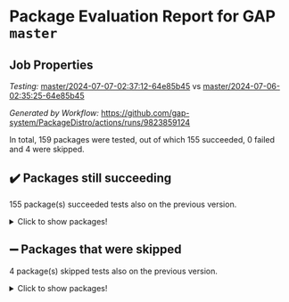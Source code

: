 # Package Evaluation Report for GAP `master`

## Job Properties

*Testing:* [master/2024-07-07-02:37:12-64e85b45](https://github.com/gap-system/PackageDistro/blob/data/reports/master/2024-07-07-02:37:12-64e85b45) vs [master/2024-07-06-02:35:25-64e85b45](https://github.com/gap-system/PackageDistro/blob/data/reports/master/2024-07-06-02:35:25-64e85b45)

*Generated by Workflow:* https://github.com/gap-system/PackageDistro/actions/runs/9823859124

In total, 159 packages were tested, out of which 155 succeeded, 0 failed and 4 were skipped.

## :heavy_check_mark: Packages still succeeding

155 package(s) succeeded tests also on the previous version.
<details><summary>Click to show packages!</summary>

- 4ti2interface 2023.02-04 [(success)](https://github.com/gap-system/PackageDistro/actions/runs/9823859124/job/27122315937)
- ace 5.6.2 [(success)](https://github.com/gap-system/PackageDistro/actions/runs/9823859124/job/27122316938)
- aclib 1.3.2 [(success)](https://github.com/gap-system/PackageDistro/actions/runs/9823859124/job/27122317168)
- agt 0.3.1 [(success)](https://github.com/gap-system/PackageDistro/actions/runs/9823859124/job/27122317387)
- alnuth 3.2.1 [(success)](https://github.com/gap-system/PackageDistro/actions/runs/9823859124/job/27122317488)
- anupq 3.3.0 [(success)](https://github.com/gap-system/PackageDistro/actions/runs/9823859124/job/27122317722)
- atlasrep 2.1.8 [(success)](https://github.com/gap-system/PackageDistro/actions/runs/9823859124/job/27122318557)
- autodoc 2023.06.19 [(success)](https://github.com/gap-system/PackageDistro/actions/runs/9823859124/job/27122318654)
- automata 1.15 [(success)](https://github.com/gap-system/PackageDistro/actions/runs/9823859124/job/27122318752)
- automgrp 1.3.2 [(success)](https://github.com/gap-system/PackageDistro/actions/runs/9823859124/job/27122318857)
- autpgrp 1.11 [(success)](https://github.com/gap-system/PackageDistro/actions/runs/9823859124/job/27122318960)
- cap 2024.07-02 [(success)](https://github.com/gap-system/PackageDistro/actions/runs/9823859124/job/27122319075)
- caratinterface 2.3.6 [(success)](https://github.com/gap-system/PackageDistro/actions/runs/9823859124/job/27122319169)
- cddinterface 2022.11.01 [(success)](https://github.com/gap-system/PackageDistro/actions/runs/9823859124/job/27122319249)
- circle 1.6.6 [(success)](https://github.com/gap-system/PackageDistro/actions/runs/9823859124/job/27122319338)
- classicpres 1.22 [(success)](https://github.com/gap-system/PackageDistro/actions/runs/9823859124/job/27122319421)
- cohomolo 1.6.11 [(success)](https://github.com/gap-system/PackageDistro/actions/runs/9823859124/job/27122319488)
- congruence 1.2.6 [(success)](https://github.com/gap-system/PackageDistro/actions/runs/9823859124/job/27122319587)
- corelg 1.56 [(success)](https://github.com/gap-system/PackageDistro/actions/runs/9823859124/job/27122319675)
- crime 1.6 [(success)](https://github.com/gap-system/PackageDistro/actions/runs/9823859124/job/27122319759)
- crisp 1.4.6 [(success)](https://github.com/gap-system/PackageDistro/actions/runs/9823859124/job/27122319852)
- crypting 0.10.4 [(success)](https://github.com/gap-system/PackageDistro/actions/runs/9823859124/job/27122319944)
- cryst 4.1.27 [(success)](https://github.com/gap-system/PackageDistro/actions/runs/9823859124/job/27122320038)
- crystcat 1.1.10 [(success)](https://github.com/gap-system/PackageDistro/actions/runs/9823859124/job/27122320140)
- ctbllib 1.3.9 [(success)](https://github.com/gap-system/PackageDistro/actions/runs/9823859124/job/27122320255)
- cubefree 1.19 [(success)](https://github.com/gap-system/PackageDistro/actions/runs/9823859124/job/27122320331)
- curlinterface 2.3.2 [(success)](https://github.com/gap-system/PackageDistro/actions/runs/9823859124/job/27122320420)
- cvec 2.8.1 [(success)](https://github.com/gap-system/PackageDistro/actions/runs/9823859124/job/27122320514)
- datastructures 0.3.0 [(success)](https://github.com/gap-system/PackageDistro/actions/runs/9823859124/job/27122320604)
- deepthought 1.0.6 [(success)](https://github.com/gap-system/PackageDistro/actions/runs/9823859124/job/27122320710)
- design 1.8 [(success)](https://github.com/gap-system/PackageDistro/actions/runs/9823859124/job/27122320781)
- difsets 2.3.1 [(success)](https://github.com/gap-system/PackageDistro/actions/runs/9823859124/job/27122320853)
- digraphs 1.7.1 [(success)](https://github.com/gap-system/PackageDistro/actions/runs/9823859124/job/27122320940)
- edim 1.3.8 [(success)](https://github.com/gap-system/PackageDistro/actions/runs/9823859124/job/27122321018)
- example 4.3.4 [(success)](https://github.com/gap-system/PackageDistro/actions/runs/9823859124/job/27122321094)
- examplesforhomalg 2023.10-01 [(success)](https://github.com/gap-system/PackageDistro/actions/runs/9823859124/job/27122321185)
- factint 1.6.3 [(success)](https://github.com/gap-system/PackageDistro/actions/runs/9823859124/job/27122321282)
- ferret 1.0.11 [(success)](https://github.com/gap-system/PackageDistro/actions/runs/9823859124/job/27122321355)
- fga 1.5.0 [(success)](https://github.com/gap-system/PackageDistro/actions/runs/9823859124/job/27122321446)
- fining 1.5.6 [(success)](https://github.com/gap-system/PackageDistro/actions/runs/9823859124/job/27122321535)
- float 1.0.4 [(success)](https://github.com/gap-system/PackageDistro/actions/runs/9823859124/job/27122321609)
- format 1.4.4 [(success)](https://github.com/gap-system/PackageDistro/actions/runs/9823859124/job/27122321702)
- forms 1.2.11 [(success)](https://github.com/gap-system/PackageDistro/actions/runs/9823859124/job/27122321799)
- fplsa 1.2.6 [(success)](https://github.com/gap-system/PackageDistro/actions/runs/9823859124/job/27122321885)
- fr 2.4.13 [(success)](https://github.com/gap-system/PackageDistro/actions/runs/9823859124/job/27122321969)
- francy 2.0.3 [(success)](https://github.com/gap-system/PackageDistro/actions/runs/9823859124/job/27122322047)
- fwtree 1.3 [(success)](https://github.com/gap-system/PackageDistro/actions/runs/9823859124/job/27122322140)
- gapdoc 1.6.7 [(success)](https://github.com/gap-system/PackageDistro/actions/runs/9823859124/job/27122322218)
- gauss 2023.02-04 [(success)](https://github.com/gap-system/PackageDistro/actions/runs/9823859124/job/27122322327)
- gaussforhomalg 2023.11-01 [(success)](https://github.com/gap-system/PackageDistro/actions/runs/9823859124/job/27122322409)
- gbnp 1.0.5 [(success)](https://github.com/gap-system/PackageDistro/actions/runs/9823859124/job/27122322523)
- generalizedmorphismsforcap 2024.04-01 [(success)](https://github.com/gap-system/PackageDistro/actions/runs/9823859124/job/27122322643)
- genss 1.6.8 [(success)](https://github.com/gap-system/PackageDistro/actions/runs/9823859124/job/27122322738)
- gradedmodules 2024.01-01 [(success)](https://github.com/gap-system/PackageDistro/actions/runs/9823859124/job/27122322829)
- gradedringforhomalg 2023.08-01 [(success)](https://github.com/gap-system/PackageDistro/actions/runs/9823859124/job/27122322905)
- grape 4.9.0 [(success)](https://github.com/gap-system/PackageDistro/actions/runs/9823859124/job/27122323010)
- groupoids 1.74 [(success)](https://github.com/gap-system/PackageDistro/actions/runs/9823859124/job/27122323118)
- grpconst 2.6.5 [(success)](https://github.com/gap-system/PackageDistro/actions/runs/9823859124/job/27122323203)
- guarana 0.96.3 [(success)](https://github.com/gap-system/PackageDistro/actions/runs/9823859124/job/27122323291)
- guava 3.19 [(success)](https://github.com/gap-system/PackageDistro/actions/runs/9823859124/job/27122323385)
- hap 1.62 [(success)](https://github.com/gap-system/PackageDistro/actions/runs/9823859124/job/27122323473)
- hapcryst 0.1.15 [(success)](https://github.com/gap-system/PackageDistro/actions/runs/9823859124/job/27122323573)
- hecke 1.5.3 [(success)](https://github.com/gap-system/PackageDistro/actions/runs/9823859124/job/27122323669)
- help 4.0 [(success)](https://github.com/gap-system/PackageDistro/actions/runs/9823859124/job/27122323781)
- homalg 2024.01-01 [(success)](https://github.com/gap-system/PackageDistro/actions/runs/9823859124/job/27122323874)
- homalgtocas 2023.11-01 [(success)](https://github.com/gap-system/PackageDistro/actions/runs/9823859124/job/27122323948)
- idrel 2.47 [(success)](https://github.com/gap-system/PackageDistro/actions/runs/9823859124/job/27122324022)
- images 1.3.2 [(success)](https://github.com/gap-system/PackageDistro/actions/runs/9823859124/job/27122324124)
- intpic 0.3.0 [(success)](https://github.com/gap-system/PackageDistro/actions/runs/9823859124/job/27122324210)
- io 4.8.2 [(success)](https://github.com/gap-system/PackageDistro/actions/runs/9823859124/job/27122324296)
- io_forhomalg 2023.02-04 [(success)](https://github.com/gap-system/PackageDistro/actions/runs/9823859124/job/27122324384)
- irredsol 1.4.4 [(success)](https://github.com/gap-system/PackageDistro/actions/runs/9823859124/job/27122324464)
- json 2.2.1 [(success)](https://github.com/gap-system/PackageDistro/actions/runs/9823859124/job/27122324569)
- jupyterkernel 1.5.0 [(success)](https://github.com/gap-system/PackageDistro/actions/runs/9823859124/job/27122324659)
- jupyterviz 1.5.6 [(success)](https://github.com/gap-system/PackageDistro/actions/runs/9823859124/job/27122324765)
- kan 1.37 [(success)](https://github.com/gap-system/PackageDistro/actions/runs/9823859124/job/27122324845)
- kbmag 1.5.11 [(success)](https://github.com/gap-system/PackageDistro/actions/runs/9823859124/job/27122324948)
- laguna 3.9.7 [(success)](https://github.com/gap-system/PackageDistro/actions/runs/9823859124/job/27122325067)
- liealgdb 2.2.1 [(success)](https://github.com/gap-system/PackageDistro/actions/runs/9823859124/job/27122325177)
- liepring 2.9.1 [(success)](https://github.com/gap-system/PackageDistro/actions/runs/9823859124/job/27122325309)
- liering 2.4.2 [(success)](https://github.com/gap-system/PackageDistro/actions/runs/9823859124/job/27122325384)
- linearalgebraforcap 2024.07-01 [(success)](https://github.com/gap-system/PackageDistro/actions/runs/9823859124/job/27122325440)
- lins 0.9 [(success)](https://github.com/gap-system/PackageDistro/actions/runs/9823859124/job/27122325509)
- localizeringforhomalg 2023.10-01 [(success)](https://github.com/gap-system/PackageDistro/actions/runs/9823859124/job/27122325595)
- loops 3.4.3 [(success)](https://github.com/gap-system/PackageDistro/actions/runs/9823859124/job/27122325675)
- lpres 1.0.3 [(success)](https://github.com/gap-system/PackageDistro/actions/runs/9823859124/job/27122325753)
- majoranaalgebras 1.5.1 [(success)](https://github.com/gap-system/PackageDistro/actions/runs/9823859124/job/27122325818)
- mapclass 1.4.6 [(success)](https://github.com/gap-system/PackageDistro/actions/runs/9823859124/job/27122325896)
- matgrp 0.70 [(success)](https://github.com/gap-system/PackageDistro/actions/runs/9823859124/job/27122325994)
- matricesforhomalg 2024.06-01 [(success)](https://github.com/gap-system/PackageDistro/actions/runs/9823859124/job/27122326056)
- modisom 2.5.4 [(success)](https://github.com/gap-system/PackageDistro/actions/runs/9823859124/job/27122326129)
- modulepresentationsforcap 2024.04-01 [(success)](https://github.com/gap-system/PackageDistro/actions/runs/9823859124/job/27122326203)
- modules 2024.01-01 [(success)](https://github.com/gap-system/PackageDistro/actions/runs/9823859124/job/27122326282)
- monoidalcategories 2024.06-02 [(success)](https://github.com/gap-system/PackageDistro/actions/runs/9823859124/job/27122326357)
- nconvex 2022.09-01 [(success)](https://github.com/gap-system/PackageDistro/actions/runs/9823859124/job/27122326415)
- nilmat 1.4.2 [(success)](https://github.com/gap-system/PackageDistro/actions/runs/9823859124/job/27122326481)
- nock 1.5 [(success)](https://github.com/gap-system/PackageDistro/actions/runs/9823859124/job/27122326549)
- normalizinterface 1.3.6 [(success)](https://github.com/gap-system/PackageDistro/actions/runs/9823859124/job/27122326619)
- nq 2.5.11 [(success)](https://github.com/gap-system/PackageDistro/actions/runs/9823859124/job/27122326680)
- numericalsgps 1.3.1 [(success)](https://github.com/gap-system/PackageDistro/actions/runs/9823859124/job/27122326756)
- openmath 11.5.3 [(success)](https://github.com/gap-system/PackageDistro/actions/runs/9823859124/job/27122326808)
- orb 4.9.0 [(success)](https://github.com/gap-system/PackageDistro/actions/runs/9823859124/job/27122326873)
- packagemanager 1.4.3 [(success)](https://github.com/gap-system/PackageDistro/actions/runs/9823859124/job/27122326928)
- patternclass 2.4.3 [(success)](https://github.com/gap-system/PackageDistro/actions/runs/9823859124/job/27122326995)
- permut 2.0.5 [(success)](https://github.com/gap-system/PackageDistro/actions/runs/9823859124/job/27122327054)
- polenta 1.3.10 [(success)](https://github.com/gap-system/PackageDistro/actions/runs/9823859124/job/27122327115)
- polymaking 0.8.7 [(success)](https://github.com/gap-system/PackageDistro/actions/runs/9823859124/job/27122327178)
- primgrp 3.4.4 [(success)](https://github.com/gap-system/PackageDistro/actions/runs/9823859124/job/27122327239)
- profiling 2.5.4 [(success)](https://github.com/gap-system/PackageDistro/actions/runs/9823859124/job/27122327325)
- qdistrnd 0.9.4 [(success)](https://github.com/gap-system/PackageDistro/actions/runs/9823859124/job/27122327400)
- qpa 1.35 [(success)](https://github.com/gap-system/PackageDistro/actions/runs/9823859124/job/27122327449)
- quagroup 1.8.4 [(success)](https://github.com/gap-system/PackageDistro/actions/runs/9823859124/job/27122327518)
- radiroot 2.9 [(success)](https://github.com/gap-system/PackageDistro/actions/runs/9823859124/job/27122327586)
- rcwa 4.7.1 [(success)](https://github.com/gap-system/PackageDistro/actions/runs/9823859124/job/27122327676)
- rds 1.8 [(success)](https://github.com/gap-system/PackageDistro/actions/runs/9823859124/job/27122327735)
- recog 1.4.2 [(success)](https://github.com/gap-system/PackageDistro/actions/runs/9823859124/job/27122327801)
- repndecomp 1.3.0 [(success)](https://github.com/gap-system/PackageDistro/actions/runs/9823859124/job/27122327883)
- repsn 3.1.2 [(success)](https://github.com/gap-system/PackageDistro/actions/runs/9823859124/job/27122327939)
- resclasses 4.7.3 [(success)](https://github.com/gap-system/PackageDistro/actions/runs/9823859124/job/27122328001)
- ringsforhomalg 2024.06-01 [(success)](https://github.com/gap-system/PackageDistro/actions/runs/9823859124/job/27122328048)
- sco 2023.08-01 [(success)](https://github.com/gap-system/PackageDistro/actions/runs/9823859124/job/27122328113)
- scscp 2.4.2 [(success)](https://github.com/gap-system/PackageDistro/actions/runs/9823859124/job/27122328196)
- semigroups 5.3.7 [(success)](https://github.com/gap-system/PackageDistro/actions/runs/9823859124/job/27122328254)
- sglppow 2.4 [(success)](https://github.com/gap-system/PackageDistro/actions/runs/9823859124/job/27122328312)
- sgpviz 0.999.5 [(success)](https://github.com/gap-system/PackageDistro/actions/runs/9823859124/job/27122328358)
- simpcomp 2.1.14 [(success)](https://github.com/gap-system/PackageDistro/actions/runs/9823859124/job/27122328428)
- singular 2024.06.03 [(success)](https://github.com/gap-system/PackageDistro/actions/runs/9823859124/job/27122328490)
- sl2reps 1.1 [(success)](https://github.com/gap-system/PackageDistro/actions/runs/9823859124/job/27122328567)
- sla 1.5.3 [(success)](https://github.com/gap-system/PackageDistro/actions/runs/9823859124/job/27122328653)
- smallgrp 1.5.4 [(success)](https://github.com/gap-system/PackageDistro/actions/runs/9823859124/job/27122328712)
- smallsemi 0.7.0 [(success)](https://github.com/gap-system/PackageDistro/actions/runs/9823859124/job/27122328764)
- sonata 2.9.6 [(success)](https://github.com/gap-system/PackageDistro/actions/runs/9823859124/job/27122328828)
- sophus 1.27 [(success)](https://github.com/gap-system/PackageDistro/actions/runs/9823859124/job/27122328877)
- sotgrps 1.2 [(success)](https://github.com/gap-system/PackageDistro/actions/runs/9823859124/job/27122328929)
- spinsym 1.5.2 [(success)](https://github.com/gap-system/PackageDistro/actions/runs/9823859124/job/27122328975)
- standardff 1.0 [(success)](https://github.com/gap-system/PackageDistro/actions/runs/9823859124/job/27122329031)
- symbcompcc 1.3.2 [(success)](https://github.com/gap-system/PackageDistro/actions/runs/9823859124/job/27122329097)
- thelma 1.3 [(success)](https://github.com/gap-system/PackageDistro/actions/runs/9823859124/job/27122329184)
- tomlib 1.2.11 [(success)](https://github.com/gap-system/PackageDistro/actions/runs/9823859124/job/27122329400)
- toolsforhomalg 2023.11-01 [(success)](https://github.com/gap-system/PackageDistro/actions/runs/9823859124/job/27122329470)
- toric 1.9.6 [(success)](https://github.com/gap-system/PackageDistro/actions/runs/9823859124/job/27122329528)
- toricvarieties 2022.07.13 [(success)](https://github.com/gap-system/PackageDistro/actions/runs/9823859124/job/27122329580)
- transgrp 3.6.5 [(success)](https://github.com/gap-system/PackageDistro/actions/runs/9823859124/job/27122329634)
- typeset 1.2.2 [(success)](https://github.com/gap-system/PackageDistro/actions/runs/9823859124/job/27122329700)
- ugaly 4.1.3 [(success)](https://github.com/gap-system/PackageDistro/actions/runs/9823859124/job/27122329754)
- unipot 1.6 [(success)](https://github.com/gap-system/PackageDistro/actions/runs/9823859124/job/27122329825)
- unitlib 4.2.0 [(success)](https://github.com/gap-system/PackageDistro/actions/runs/9823859124/job/27122329888)
- utils 0.85 [(success)](https://github.com/gap-system/PackageDistro/actions/runs/9823859124/job/27122329971)
- uuid 0.7 [(success)](https://github.com/gap-system/PackageDistro/actions/runs/9823859124/job/27122330051)
- walrus 0.9991 [(success)](https://github.com/gap-system/PackageDistro/actions/runs/9823859124/job/27122330131)
- wedderga 4.10.5 [(success)](https://github.com/gap-system/PackageDistro/actions/runs/9823859124/job/27122330207)
- xmod 2.92 [(success)](https://github.com/gap-system/PackageDistro/actions/runs/9823859124/job/27122330289)
- xmodalg 1.23 [(success)](https://github.com/gap-system/PackageDistro/actions/runs/9823859124/job/27122330385)
- yangbaxter 0.10.5 [(success)](https://github.com/gap-system/PackageDistro/actions/runs/9823859124/job/27122330466)
- zeromqinterface 0.15 [(success)](https://github.com/gap-system/PackageDistro/actions/runs/9823859124/job/27122330536)
</details>

## :heavy_minus_sign: Packages that were skipped

4 package(s) skipped tests also on the previous version.
<details><summary>Click to show packages!</summary>

- browse 1.8.21 [(skipped)](https://github.com/gap-system/PackageDistro/actions/runs/9823859124/job/27122192949)
- itc 1.5.1 [(skipped)](https://github.com/gap-system/PackageDistro/actions/runs/9823859124/job/27122192949)
- polycyclic 2.16 [(skipped)](https://github.com/gap-system/PackageDistro/actions/runs/9823859124/job/27122192949)
- xgap 4.32 [(skipped)](https://github.com/gap-system/PackageDistro/actions/runs/9823859124/job/27122192949)
</details>

